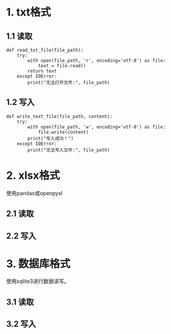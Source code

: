 
# 1. txt格式
## 1.1 读取
```
def read_txt_file(file_path):
    try:
        with open(file_path, 'r', encoding='utf-8') as file:
            text = file.read()
        return text
    except IOError:
        print("无法打开文件:", file_path)
```


## 1.2 写入
```
def write_text_file(file_path, content):
    try:
        with open(file_path, 'w', encoding='utf-8') as file:
            file.write(content)
        print("写入成功！")
    except IOError:
        print("无法写入文件:", file_path)
```

# 2. xlsx格式
使用pandas或openpyxl
## 2.1 读取


## 2.2 写入


# 3. 数据库格式
使用sqlite3进行数据读写。
## 3.1 读取

## 3.2 写入
